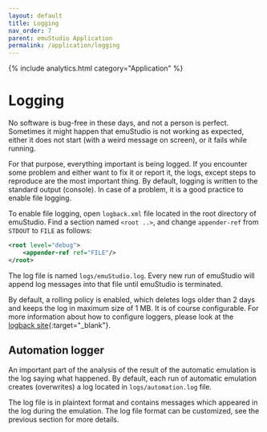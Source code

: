 ```yaml
---
layout: default
title: Logging
nav_order: 7
parent: emuStudio Application
permalink: /application/logging
---
```


{% include analytics.html category="Application" %}

# Logging

No software is bug-free in these days, and not a person is perfect. Sometimes it might happen that emuStudio is not
working as expected, either it does not start (with a weird message on screen), or it fails while running.

For that purpose, everything important is being logged. If you encounter some problem and either want to fix it or
report it, the logs, except steps to reproduce are the most important thing.
By default, logging is written to the standard output (console). In case of a problem, it is a good practice to enable
file logging.

To enable file logging, open `logback.xml` file located in the root directory of emuStudio. Find a section
named `<root ..>`, and change `appender-ref` from `STDOUT` to `FILE` as follows:

```xml
<root level="debug">
    <appender-ref ref="FILE"/>
</root>
```

The log file is named `logs/emuStudio.log`. Every new run of emuStudio will append log messages into that file until
emuStudio is terminated.

By default, a rolling policy is enabled, which deletes logs older than 2 days and keeps the log in maximum size of 1 MB.
It is of course configurable. For more information about how to configure loggers, please look at
the [logback site][logback]{:target="_blank"}.

## Automation logger

An important part of the analysis of the result of the automatic emulation is the log saying what happened. By default,
each run of automatic emulation creates (overwrites) a log located in `logs/automation.log` file.

The log file is in plaintext format and contains messages which appeared in the log during the emulation.
The log file format can be customized, see the previous section for more details.

[logback]: http://logback.qos.ch/manual/configuration.html
